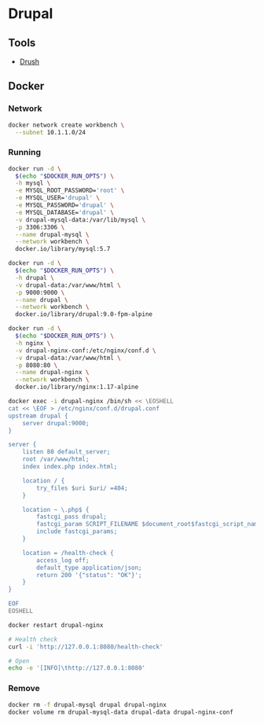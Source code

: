 # Drupal

<!--
https://linkedin.com/learning/drupal-9-essential-training-5-layout/introduction-to-the-course
https://linkedin.com/learning/drupal-9-essential-training-4-users-and-themes/introduction-to-the-course
https://github.com/geerlingguy/kubernetes-101/tree/master/episode-05
-->

## Tools

- [Drush](/drush.md)

## Docker

### Network

```sh
docker network create workbench \
  --subnet 10.1.1.0/24
```

### Running

```sh
docker run -d \
  $(echo "$DOCKER_RUN_OPTS") \
  -h mysql \
  -e MYSQL_ROOT_PASSWORD='root' \
  -e MYSQL_USER='drupal' \
  -e MYSQL_PASSWORD='drupal' \
  -e MYSQL_DATABASE='drupal' \
  -v drupal-mysql-data:/var/lib/mysql \
  -p 3306:3306 \
  --name drupal-mysql \
  --network workbench \
  docker.io/library/mysql:5.7
```

```sh
docker run -d \
  $(echo "$DOCKER_RUN_OPTS") \
  -h drupal \
  -v drupal-data:/var/www/html \
  -p 9000:9000 \
  --name drupal \
  --network workbench \
  docker.io/library/drupal:9.0-fpm-alpine
```

```sh
docker run -d \
  $(echo "$DOCKER_RUN_OPTS") \
  -h nginx \
  -v drupal-nginx-conf:/etc/nginx/conf.d \
  -v drupal-data:/var/www/html \
  -p 8080:80 \
  --name drupal-nginx \
  --network workbench \
  docker.io/library/nginx:1.17-alpine
```

```sh
docker exec -i drupal-nginx /bin/sh << \EOSHELL
cat << \EOF > /etc/nginx/conf.d/drupal.conf
upstream drupal {
    server drupal:9000;
}

server {
    listen 80 default_server;
    root /var/www/html;
    index index.php index.html;

    location / {
        try_files $uri $uri/ =404;
    }

    location ~ \.php$ {
        fastcgi_pass drupal;
        fastcgi_param SCRIPT_FILENAME $document_root$fastcgi_script_name;
        include fastcgi_params;
    }

    location = /health-check {
        access_log off;
        default_type application/json;
        return 200 '{"status": "OK"}';
    }
}

EOF
EOSHELL
```

```sh
docker restart drupal-nginx
```

```sh
# Health check
curl -i 'http://127.0.0.1:8080/health-check'

# Open
echo -e '[INFO]\thttp://127.0.0.1:8080'
```

### Remove

```sh
docker rm -f drupal-mysql drupal drupal-nginx
docker volume rm drupal-mysql-data drupal-data drupal-nginx-conf
```
